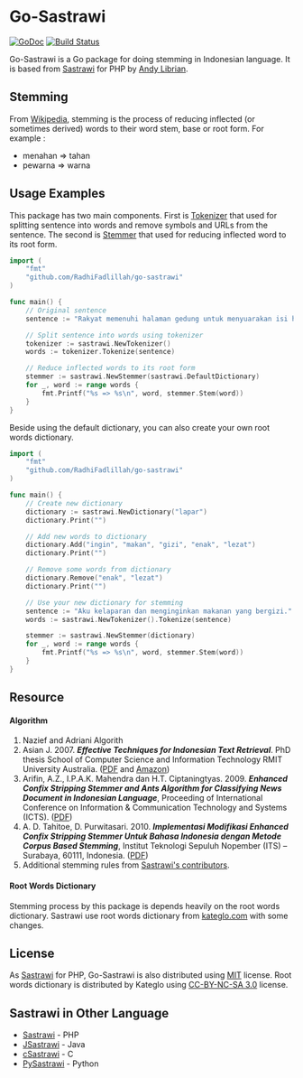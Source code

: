 # Go-Sastrawi

[![GoDoc](https://godoc.org/github.com/RadhiFadlillah/go-sastrawi?status.png)](https://godoc.org/github.com/RadhiFadlillah/go-sastrawi) [![Build Status](https://travis-ci.org/RadhiFadlillah/go-sastrawi.svg?branch=master)](https://travis-ci.org/RadhiFadlillah/go-sastrawi)

Go-Sastrawi is a Go package for doing stemming in Indonesian language. It is based from [Sastrawi](https://github.com/sastrawi/sastrawi) for PHP by [Andy Librian](https://github.com/andylibrian).

## Stemming

From [Wikipedia](https://en.wikipedia.org/wiki/Stemming), stemming is the process of reducing inflected (or sometimes derived) words to their word stem, base or root form. For example :

- menahan => tahan
- pewarna => warna

## Usage Examples

This package has two main components. First is [Tokenizer](https://godoc.org/github.com/RadhiFadlillah/go-sastrawi#Tokenizer) that used for splitting sentence into words and remove symbols and URLs from the sentence. The second is [Stemmer](https://godoc.org/github.com/RadhiFadlillah/go-sastrawi#Stemmer) that used for reducing inflected word to its root form.

```go
import (
	"fmt"
	"github.com/RadhiFadlillah/go-sastrawi"
)

func main() {
	// Original sentence
	sentence := "Rakyat memenuhi halaman gedung untuk menyuarakan isi hatinya. Baca berita selengkapnya di http://www.kompas.com."

	// Split sentence into words using tokenizer
	tokenizer := sastrawi.NewTokenizer()
	words := tokenizer.Tokenize(sentence)

	// Reduce inflected words to its root form
	stemmer := sastrawi.NewStemmer(sastrawi.DefaultDictionary)
	for _, word := range words {
		fmt.Printf("%s => %s\n", word, stemmer.Stem(word))
	}
}
```

Beside using the default dictionary, you can also create your own root words dictionary.

```go
import (
	"fmt"
	"github.com/RadhiFadlillah/go-sastrawi"
)

func main() {
	// Create new dictionary
	dictionary := sastrawi.NewDictionary("lapar")
	dictionary.Print("")

	// Add new words to dictionary
	dictionary.Add("ingin", "makan", "gizi", "enak", "lezat")
	dictionary.Print("")

	// Remove some words from dictionary
	dictionary.Remove("enak", "lezat")
	dictionary.Print("")

	// Use your new dictionary for stemming
	sentence := "Aku kelaparan dan menginginkan makanan yang bergizi."
	words := sastrawi.NewTokenizer().Tokenize(sentence)

	stemmer := sastrawi.NewStemmer(dictionary)
	for _, word := range words {
		fmt.Printf("%s => %s\n", word, stemmer.Stem(word))
	}
}
```

## Resource

#### Algorithm

1. Nazief and Adriani Algorith
2. Asian J. 2007. ___Effective Techniques for Indonesian Text Retrieval___. PhD thesis School of Computer Science and Information Technology RMIT University Australia. ([PDF](http://researchbank.rmit.edu.au/eserv/rmit:6312/Asian.pdf) and [Amazon](https://www.amazon.com/Effective-Techniques-Indonesian-Text-Retrieval/dp/3639021649))
3. Arifin, A.Z., I.P.A.K. Mahendra dan H.T. Ciptaningtyas. 2009. ___Enhanced Confix Stripping Stemmer and Ants Algorithm for Classifying News Document in Indonesian Language___, Proceeding of International Conference on Information & Communication Technology and Systems (ICTS). ([PDF](http://personal.its.ac.id/files/pub/2623-agusza-baru%2021%20d%20VIP%20enhanced-confix-stripping-stem.pdf))
4. A. D. Tahitoe, D. Purwitasari. 2010. ___Implementasi Modifikasi Enhanced Confix Stripping Stemmer Untuk Bahasa Indonesia dengan Metode Corpus Based Stemming___, Institut Teknologi Sepuluh Nopember (ITS) – Surabaya, 60111, Indonesia. ([PDF](http://digilib.its.ac.id/public/ITS-Undergraduate-14255-paperpdf.pdf))
5. Additional stemming rules from [Sastrawi's contributors](https://github.com/sastrawi/sastrawi/graphs/contributors).

#### Root Words Dictionary

Stemming process by this package is depends heavily on the root words dictionary. Sastrawi use root words dictionary from [kateglo.com](http://kateglo.com) with some changes.

## License

As [Sastrawi](https://github.com/sastrawi/sastrawi) for PHP, Go-Sastrawi is also distributed using [MIT](http://choosealicense.com/licenses/mit/) license. Root words dictionary is distributed by Kateglo using [CC-BY-NC-SA 3.0](https://github.com/ivanlanin/kateglo#lisensi-isi) license.

## Sastrawi in Other Language

- [Sastrawi](https://github.com/sastrawi/sastrawi) - PHP
- [JSastrawi](https://github.com/jsastrawi/jsastrawi) - Java
- [cSastrawi](https://github.com/mohangk/c_sastrawi) - C
- [PySastrawi](https://github.com/har07/PySastrawi) - Python
